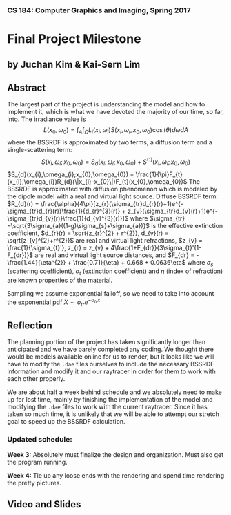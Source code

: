### CS 184: Computer Graphics and Imaging, Spring 2017
# Final Project Milestone
## by Juchan Kim & Kai-Sern Lim

## Abstract
The largest part of the project is understanding the model and how to implement it, which is what we have devoted the majority of our time, so far, into.
The irradiance value is $$L(x_{0},\omega_{0}) = \int_{A}\int_{\Omega}L_{i}(x_{i},\omega_{i})S(x_{i},\omega_{i},x_{0},\omega_{0})\cos(\theta)d\omega dA$$
where the BSSRDF is approximated by two terms, a diffusion term and a single-scattering term:
$$S(x_{i},\omega_{i};x_{0},\omega_{0}) = S_{d}(x_{i},\omega_{i};x_{0},\omega_{0}) + S^{(1)}(x_{i},\omega_{i};x_{0},\omega_{0})$$
$S_{d}(x_{i},\omega_{i};x_{0},\omega_{0}) = \frac{1}{\pi}F_{t}(x_{i},\omega_{i})R_{d}(\|x_{i}-x_{0}\|)F_{t}(x_{0},\omega_{0})$
The BSSRDF is approximated with diffusion phenomenon which is modeled by the dipole model with a real and virtual light source.
Diffuse BSSRDF term: $R_{d}(r) = \frac{\alpha}{4\pi}[z_{r}(\sigma_{tr}d_{r}(r)+1)e^{-\sigma_{tr}d_{r}(r)}\frac{1}{d_{r}^{3}(r)} + z_{v}(\sigma_{tr}d_{v}(r)+1)e^{-\sigma_{tr}d_{v}(r)}\frac{1}{d_{v}^{3}(r)}]$ where $\sigma_{tr} =\sqrt{3\sigma_{a}((1-g)\sigma_{s}+\sigma_{a})}$ is the effective extinction coefficient, $d_{r}(r) = \sqrt{z_{r}^{2} + r^{2}}, d_{v}(r) = \sqrt{z_{v}^{2}+r^{2}}$ are real and virtual light refractions, $z_{v} = \frac{1}{\sigma_{t}'}, z_{r} = z_{v} + 4\frac{1+F_{dr}}{3\sigma_{t}'(1-F_{dr})}$ are real and virtual light source distances, and $F_{dr} = -\frac{1.44}{\eta^{2}} + \frac{0.71}{\eta} + 0.668 + 0.0636\eta$ where $\sigma_{s}$ (scattering coefficient), $\sigma_{t}$ (extinction coefficient) and $\eta$ (index of refraction) are known properties of the material.

Sampling we assume exponential falloff, so we need to take into account the exponential pdf $X \sim \sigma_{tr}e^{-\sigma_{tr}x}$

## Reflection
The planning portion of the project has taken significantly longer than anticipated and we have barely completed any coding. We thought there would be models available online for us to render, but it looks like we will have to modify the `.dae` files ourselves to include the necessary BSSRDF information and modify it and our raytracer in order for them to work with each other properly.

We are about half a week behind schedule and we absolutely need to make up for lost time, mainly by finishing the implementation of the model and modifying the `.dae` files to work with the current raytracer. Since it has taken so much time, it is unlikely that we will be able to attempt our stretch goal to speed up the BSSRDF calculation.

### Updated schedule:
**Week 3:** Absolutely must finalize the design and organization. Must also get the program running.

**Week 4:** Tie up any loose ends with the rendering and spend time rendering the pretty pictures.

## Video and Slides
